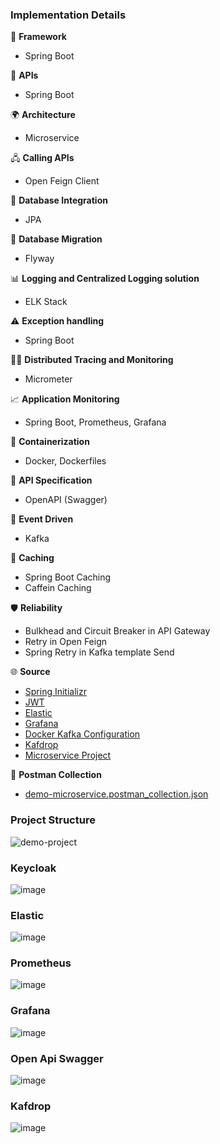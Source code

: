 ### Implementation Details

🚀 **Framework**  
   - Spring Boot

🔌 **APIs**  
   - Spring Boot

🌍 **Architecture**  
   - Microservice

🖧 **Calling APIs**  
   - Open Feign Client

💾 **Database Integration**  
   - JPA

🔄 **Database Migration**  
   - Flyway

📊 **Logging and Centralized Logging solution**  
   - ELK Stack

⚠️ **Exception handling**  
   - Spring Boot

🕵️‍♂️ **Distributed Tracing and Monitoring**  
   - Micrometer

📈 **Application Monitoring**  
   - Spring Boot, Prometheus, Grafana

🐳 **Containerization**  
   - Docker, Dockerfiles

📜 **API Specification**  
   - OpenAPI (Swagger)

🎉 **Event Driven**  
   - Kafka

🧠 **Caching**  
   - Spring Boot Caching  
   - Caffein Caching

🛡️ **Reliability**
   - Bulkhead and Circuit Breaker in API Gateway  
   - Retry in Open Feign
   - Spring Retry in Kafka template Send

🌐 **Source**  
   - [Spring Initializr](https://start.spring.io/)
   - [JWT](https://jwt.io/)
   - [Elastic](https://www.elastic.co/guide/en/apm/agent/java/current/setup-attach-api.html)
   - [Grafana](https://grafana.com/grafana/dashboards/19004-spring-boot-statistics/)
   - [Docker Kafka Configuration](https://github.com/conduktor/kafka-stack-docker-compose/blob/master/zk-single-kafka-multiple.yml)
   - [Kafdrop](https://github.com/obsidiandynamics/kafdrop/blob/master/docker-compose/kafka-kafdrop/docker-compose.yaml)
   - [Microservice Project](https://www.udemy.com/course/master-building-enterprise-microservices-in-depth-project/)

📂 **Postman Collection**  
   - [demo-microservice.postman_collection.json](https://github.com/selin-topcu/Spring-Boot-Microservice-Invoice-Project/blob/main/demo-microservice.postman_collection.json)


### Project Structure 
![demo-project](https://github.com/user-attachments/assets/31003a60-b7bb-40d2-a2cc-951b08e5e0eb)

### Keycloak
![image](https://github.com/user-attachments/assets/7c2e9e8d-c763-4c08-afcf-2bd783d2ca57)

### Elastic
![image](https://github.com/user-attachments/assets/72e6ebd4-98bf-4150-8547-4a09f4bea477)

### Prometheus
![image](https://github.com/user-attachments/assets/85907d2e-a2c6-4a25-90cb-18c1b0a75235)

### Grafana
![image](https://github.com/user-attachments/assets/c50a23e7-7474-4084-9844-1793d5033ab9)

### Open Api Swagger
![image](https://github.com/user-attachments/assets/4f81e873-bde7-4a0d-b4fd-3525f0c66208)

### Kafdrop
![image](https://github.com/user-attachments/assets/80a6f8c5-e9d1-4296-a860-63a54cc7e294)

